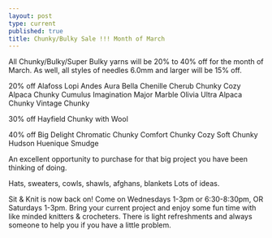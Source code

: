 ```yaml
---
layout: post
type: current
published: true
title: Chunky/Bulky Sale !!! Month of March
---
```


All Chunky/Bulky/Super Bulky yarns will be 20% to 40% off for the month of March.
As well, all styles of needles 6.0mm and larger will be 15% off.
 
20% off
Alafoss Lopi
Andes
Aura
Bella Chenille
Cherub Chunky
Cozy Alpaca Chunky
Cumulus
Imagination
Major
Marble
Olivia
Ultra Alpaca Chunky
Vintage Chunky

30% off
Hayfield Chunky with Wool
 

40% off
Big Delight
Chromatic Chunky
Comfort Chunky
Cozy Soft Chunky
Hudson
Huenique
Smudge
 

An excellent opportunity to purchase for that big project you have been thinking of doing.

Hats, sweaters, cowls, shawls, afghans, blankets
Lots of ideas.
 
Sit & Knit is now back on! 
Come on Wednesdays 1-3pm or 6:30-8:30pm,
OR Saturdays 1-3pm. 
Bring your current project and enjoy some fun time with like minded knitters & crocheters. There is light refreshments and always someone to help you if you have a little problem.

<div class="clearfix"></div>

